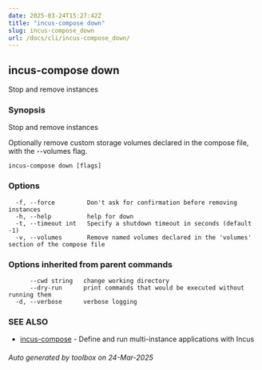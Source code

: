 ```yaml
---
date: 2025-03-24T15:27:42Z
title: "incus-compose down"
slug: incus-compose_down
url: /docs/cli/incus-compose_down/
---
```

## incus-compose down

Stop and remove instances

### Synopsis

Stop and remove instances

Optionally remove custom storage volumes declared in the compose file, with the --volumes flag.


```
incus-compose down [flags]
```

### Options

```
  -f, --force         Don't ask for confirmation before removing instances
  -h, --help          help for down
  -t, --timeout int   Specify a shutdown timeout in seconds (default -1)
  -v, --volumes       Remove named volumes declared in the 'volumes' section of the compose file
```

### Options inherited from parent commands

```
      --cwd string   change working directory
      --dry-run      print commands that would be executed without running them
  -d, --verbose      verbose logging
```

### SEE ALSO

* [incus-compose](incus-compose/docs/cli/incus-compose/)	 - Define and run multi-instance applications with Incus

###### Auto generated by toolbox on 24-Mar-2025
